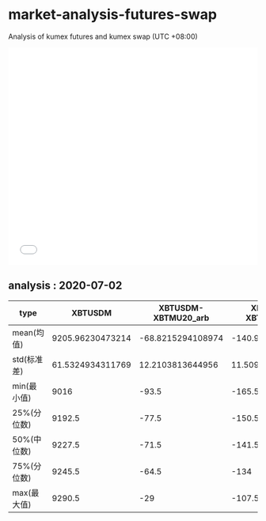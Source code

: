 # market-analysis-futures-swap
Analysis of kumex futures and kumex swap (UTC +08:00)

<iframe width="100%" height="440" src="./data.html" frameborder="no" border="0" scrolling="no"></iframe>

## analysis : 2020-07-02

type|XBTUSDM|XBTUSDM-XBTMU20_arb|XBTUSDM-XBTMZ20_arb|
---|---|---|---
mean(均值) | 9205.96230473214 | -68.8215294108974 | -140.938081933253
std(标准差) | 61.5324934311769 | 12.2103813644956 | 11.5090323517222
min(最小值) | 9016 | -93.5 | -165.5
25%(分位数) | 9192.5 | -77.5 | -150.5
50%(中位数) | 9227.5 | -71.5 | -141.5
75%(分位数) | 9245.5 | -64.5 | -134
max(最大值) | 9290.5 | -29 | -107.5
